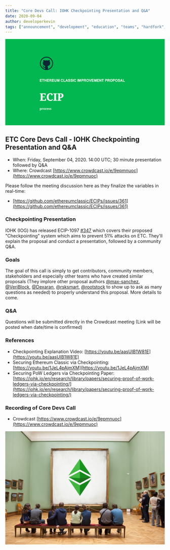 ```yaml
---
title: "Core Devs Call: IOHK Checkpointing Presentation and Q&A"
date: 2020-09-04
author: developerkevin
tags: ["announcement", "development", "education", "teams", "hardfork", "media"]
---
```


![ETC Core Devs Call - IOHK Checkpointing Presentation and Q&A](./ethereum_classic_ecip_wallpaper.png)

## ETC Core Devs Call - IOHK Checkpointing Presentation and Q&A

* When: Friday, September 04, 2020. 14:00 UTC; 30 minute presentation followed by Q&A
* Where: Crowdcast [https://www.crowdcast.io/e/9epmnuoc](https://www.crowdcast.io/e/9epmnuoc)

Please follow the meeting discussion here as they finalize the variables in real-time:

* [https://github.com/ethereumclassic/ECIPs/issues/361](https://github.com/ethereumclassic/ECIPs/issues/361)

### Checkpointing Presentation

IOHK (IOG) has released ECIP-1097 [#347](https://github.com/ethereumclassic/ECIPs/pull/347) which covers their proposed "Checkpointing" system which aims to prevent 51% attacks on ETC. They'll explain the proposal and conduct a presentation, followed by a community Q&A.

### Goals

The goal of this call is simply to get contributors, community members, stakeholders and especially other teams who have created similar proposals (They implore other proposal authors [@max-sanchez](https://github.com/max-sanchez), [@VeriBlock](https://github.com/VeriBlock), [@Dexaran](https://github.com/Dexaran), [@rsksmart](https://github.com/rsksmart), [@rootstock](https://github.com/rootstock) to show up to ask as many questions as needed) to properly understand this proposal. More details to come.

### Q&A
Questions will be submitted directly in the Crowdcast meeting (Link will be posted when date/time is confirmed)

### References

* Checkpointing Explanation Video: [https://youtu.be/aasUIB1W81E](https://youtu.be/aasUIB1W81E)
* Securing Ethereum Classic via Checkpointing: [https://youtu.be/1JeL4pAjmXM](https://youtu.be/1JeL4pAjmXM)
* Securing PoW Ledgers via Checkpointing Paper: [https://iohk.io/en/research/library/papers/securing-proof-of-work-ledgers-via-checkpointing/](https://iohk.io/en/research/library/papers/securing-proof-of-work-ledgers-via-checkpointing/)

### Recording of Core Devs Call

* Crowdcast [https://www.crowdcast.io/e/9epmnuoc](https://www.crowdcast.io/e/9epmnuoc)

![ETC Core Devs Call - IOHK Checkpointing Presentation and Q&A](./etc_presentation.png)
